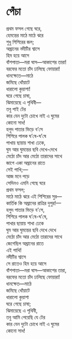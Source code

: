 # পেঁচা

প্রথম ফসল গেছে ঘরে,  
হেমন্তের মাঠে মাঠে ঝরে  
শুধু শিশিরের জল;  
অঘ্রানের নদীটির শ্বাসে  
হিম হয়ে আসে  
বাঁশপাতা—মরা ঘাস—আকাশের তারা!  
বরফের মতো চাঁদ ঢালিছে ফোয়ারা!  
ধানক্ষেতে—মাঠে  
জমিছে ধোঁয়াটে  
ধারালো কুয়াশা!  
ঘরে গেছে চাষা,  
ঝিমায়েছে এ পৃথিবী—  
তবু পাই টের  
কার যেন দুটো চোখে নাই এ ঘুমের  
কোনো সাধ!  
হলুদ পাতার ভিড়ে ব’সে  
শিশিরে পালক ঘ’ষে-ঘ’ষে  
পাখায় ছায়ায় শাখা ঢেকে,  
ঘুম আর ঘুমন্তের ছবি দেখে-দেখে  
মেঠো চাঁদ আর মেঠো তারাদের সাথে  
জাগে একা অঘ্রানের রাতে  
সেই পাখি;—  
আজ মনে পড়ে  
সেদিনও এমনি গেছে ঘরে  
প্রথম ফসল;  
মাঠে মাঠে ঝরে এই শিশিরের সুর—  
কার্তিক কি অঘ্রানের রাত্রির দুপুর!—  
হলুদ পাতার ভিড়ে ব'সে,  
শিশিরে পালক ঘ’ষে-ঘ’ষে,  
পাখার ছায়ায় শাখা ঢেকে  
ঘুম আর ঘুমন্তের ছবি দেখে দেখে  
মেঠো চাঁদ আর মেঠো তারাদের সাথে  
জেগেছিল অঘ্রানের রাতে  
এই পাখি!  
নদীটির শ্বাসে  
সে রাতেও হিম হয়ে আসে  
বাঁশপাতা—মরা ঘাস—আকাশের তারা,  
বরফের মতো চাঁদ ঢালিছে ফোয়ারা!  
ধানক্ষেত—মাঠে  
জমিছে ধোঁয়াটে  
ধারালো কুয়াশা  
ঘরে গেছে চাষা;  
ঝিমায়েছে এ পৃথিবী,  
তবু আমি পেয়েছি যে টের  
কার যেন দুটো চোখে নাই এ ঘুমের  
কোনো সাধ!

